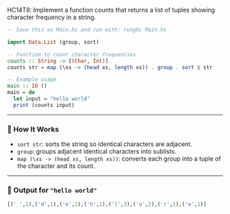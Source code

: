 HC14T8: Implement a function counts that returns a list of tuples showing character frequency in a string. 

```haskell
-- Save this as Main.hs and run with: runghc Main.hs

import Data.List (group, sort)

-- Function to count character frequencies
counts :: String -> [(Char, Int)]
counts str = map (\xs -> (head xs, length xs)) . group . sort $ str

-- Example usage
main :: IO ()
main = do
  let input = "hello world"
  print (counts input)
```

---

### 🧠 How It Works

- `sort str`: sorts the string so identical characters are adjacent.
- `group`: groups adjacent identical characters into sublists.
- `map (\xs -> (head xs, length xs))`: converts each group into a tuple of the character and its count.

---

### 🧪 Output for `"hello world"`

```haskell
[(' ',1),('d',1),('e',1),('h',1),('l',3),('o',2),('r',1),('w',1)]
```
